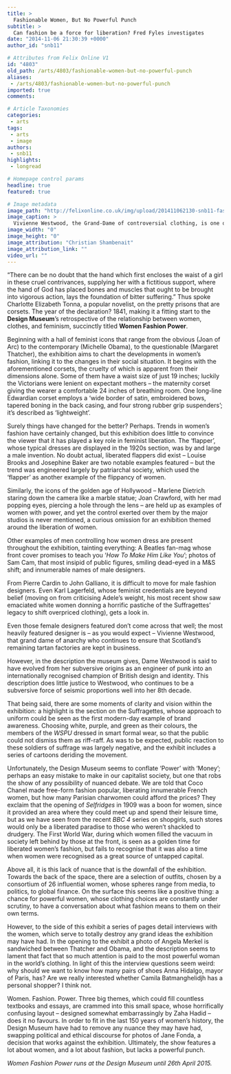 ```yaml
---
title: >
  Fashionable Women, But No Powerful Punch
subtitle: >
  Can fashion be a force for liberation? Fred Fyles investigates
date: "2014-11-06 21:30:39 +0000"
author_id: "snb11"

# Attributes from Felix Online V1
id: "4803"
old_path: /arts/4803/fashionable-women-but-no-powerful-punch
aliases:
 - /arts/4803/fashionable-women-but-no-powerful-punch
imported: true
comments:

# Article Taxonomies
categories:
 - arts
tags:
 - arts
 - image
authors:
 - snb11
highlights:
 - longread

# Homepage control params
headline: true
featured: true

# Image metadata
image_path: "http://felixonline.co.uk/img/upload/201411062130-snb11-fashion-shows-2-3.jpg"
image_caption: >
  Vivienne Westwood, the Grand-Dame of controversial clothing, is one of the women featured.
image_width: "0"
image_height: "0"
image_attribution: "Christian Shambenait"
image_attribution_link: ""
video_url: ""
---
```


“There can be no doubt that the hand which first encloses the waist of a girl in these cruel contrivances, supplying her with a fictitious support, where the hand of God has placed bones and muscles that ought to be brought into vigorous action, lays the foundation of bitter suffering.” Thus spoke Charlotte Elizabeth Tonna, a popular novelist, on the pretty prisons that are corsets. The year of the declaration? 1841, making it a fitting start to the __Design Museum__’s retrospective of the relationship between women, clothes, and feminism, succinctly titled __Women Fashion Power__.

Beginning with a hall of feminist icons that range from the obvious (Joan of Arc) to the contemporary (Michelle Obama), to the questionable (Margaret Thatcher), the exhibition aims to chart the developments in women’s fashion, linking it to the changes in their social situation. It begins with the aforementioned corsets, the cruelty of which is apparent from their dimensions alone. Some of them have a waist size of just 19 inches; luckily the Victorians were lenient on expectant mothers – the maternity corset giving the wearer a comfortable 24 inches of breathing room. One long-line Edwardian corset employs a ‘wide border of satin, embroidered bows, tapered boning in the back casing, and four strong rubber grip suspenders’; it’s described as ‘lightweight’.

Surely things have changed for the better? Perhaps. Trends in women’s fashion have certainly changed, but this exhibition does little to convince the viewer that it has played a key role in feminist liberation. The ‘flapper’, whose typical dresses are displayed in the 1920s section, was by and large a male invention. No doubt actual, liberated flappers did exist – Louise Brooks and Josephine Baker are two notable examples featured – but the trend was engineered largely by patriarchal society, which used the ‘flapper’ as another example of the flippancy of women.

Similarly, the icons of the golden age of Hollywood – Marlene Dietrich staring down the camera like a marble statue; Joan Crawford, with her mad popping eyes, piercing a hole through the lens – are held up as examples of women with power, and yet the control exerted over them by the major studios is never mentioned, a curious omission for an exhibition themed around the liberation of women.

Other examples of men controlling how women dress are present throughout the exhibition, tainting everything: A Beatles fan-mag whose front cover promises to teach you ‘_How To Make Him Like You_’; photos of Sam Cam, that most insipid of public figures, smiling dead-eyed in a M&S shift; and innumerable names of male designers.

From Pierre Cardin to John Galliano, it is difficult to move for male fashion designers. Even Karl Lagerfeld, whose feminist credentials are beyond belief (moving on from criticising Adele’s weight, his most recent show saw emaciated white women donning a horrific pastiche of the Suffragettes’ legacy to shift overpriced clothing), gets a look in.

Even those female designers featured don’t come across that well; the most heavily featured designer is – as you would expect – Vivienne Westwood, that grand dame of anarchy who continues to ensure that Scotland’s remaining tartan factories are kept in business.

However, in the description the museum gives, Dame Westwood is said to have evolved from her subversive origins as an engineer of punk into an internationally recognised champion of British design and identity. This description does little justice to Westwood, who continues to be a subversive force of seismic proportions well into her 8th decade.

That being said, there are some moments of clarity and vision within the exhibition: a highlight is the section on the Suffragettes, whose approach to uniform could be seen as the first modern-day example of brand awareness. Choosing white, purple, and green as their colours, the members of the _WSPU_ dressed in smart formal wear, so that the public could not dismiss them as riff-raff. As was to be expected, public reaction to these soldiers of suffrage was largely negative, and the exhibit includes a series of cartoons deriding the movement.

Unfortunately, the Design Museum seems to conflate ‘Power’ with ‘Money’; perhaps an easy mistake to make in our capitalist society, but one that robs the show of any possibility of nuanced debate. We are told that Coco Chanel made free-form fashion popular, liberating innumerable French women, but how many Parisian charwomen could afford the prices? They exclaim that the opening of _Selfridges_ in 1909 was a boon for women, since it provided an area where they could meet up and spend their leisure time, but as we have seen from the recent _BBC 4_ series on shopgirls, such stores would only be a liberated paradise to those who weren’t shackled to drudgery. The First World War, during which women filled the vacuum in society left behind by those at the front, is seen as a golden time for liberated women’s fashion, but fails to recognise that it was also a time when women were recognised as a great source of untapped capital.

Above all, it is this lack of nuance that is the downfall of the exhibition. Towards the back of the space, there are a selection of outfits, chosen by a consortium of 26 influential women, whose spheres range from media, to politics, to global finance. On the surface this seems like a positive thing: a chance for powerful women, whose clothing choices are constantly under scrutiny, to have a conversation about what fashion means to them on their own terms.

However, to the side of this exhibit a series of pages detail interviews with the women, which serve to totally destroy any grand ideas the exhibition may have had. In the opening to the exhibit a photo of Angela Merkel is sandwiched between Thatcher and Obama, and the description seems to lament that fact that so much attention is paid to the most powerful woman in the world’s clothing. In light of this the interview questions seem weird: why should we want to know how many pairs of shoes Anna Hidalgo, mayor of Paris, has? Are we really interested whether Camila Batmanghelidjh has a personal shopper? I think not.

Women. Fashion. Power. Three big themes, which could fill countless textbooks and essays, are crammed into this small space, whose horrifically confusing layout – designed somewhat embarrassingly by Zaha Hadid – does it no favours. In order to fit in the last 150 years of women’s history, the Design Museum have had to remove any nuance they may have had, swapping political and ethical discourse for photos of Jane Fonda, a decision that works against the exhibition. Ultimately, the show features a lot about women, and a lot about fashion, but lacks a powerful punch.

_Women Fashion Power runs at the Design Museum until 26th April 2015._
